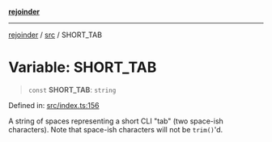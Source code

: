 [**rejoinder**](../../README.md)

***

[rejoinder](../../README.md) / [src](../README.md) / SHORT\_TAB

# Variable: SHORT\_TAB

> `const` **SHORT\_TAB**: `string`

Defined in: [src/index.ts:156](https://github.com/Xunnamius/rejoinder/blob/f565868f81df25d1011782666f1a2b9fb2361f02/src/index.ts#L156)

A string of spaces representing a short CLI "tab" (two space-ish characters).
Note that space-ish characters will not be `trim()`'d.

